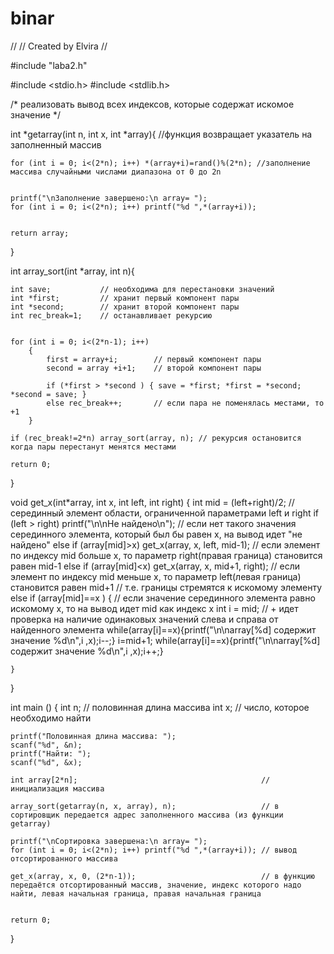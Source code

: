 # binar
//
//  Created by Elvira
//

#include "laba2.h"

#include <stdio.h>
#include <stdlib.h>

/* реализовать вывод всех индексов, которые содержат искомое значение */

int *getarray(int n, int x, int *array){ //функция возвращает указатель на заполненный массив

    for (int i = 0; i<(2*n); i++) *(array+i)=rand()%(2*n); //заполнение массива случайными числами диапазона от 0 до 2n


    printf("\nЗаполнение завершено:\n array= ");
    for (int i = 0; i<(2*n); i++) printf("%d ",*(array+i));


    return array;

}


int array_sort(int *array, int n){

    int save;           // необходима для перестановки значений
    int *first;         // хранит первый компонент пары
    int *second;        // хранит второй компонент пары
    int rec_break=1;    // останавливает рекурсию


    for (int i = 0; i<(2*n-1); i++)
        {
            first = array+i;        // первый компонент пары
            second = array +i+1;    // второй компонент пары

            if (*first > *second ) { save = *first; *first = *second; *second = save; }
            else rec_break++;       // если пара не поменялась местами, то +1
        }

    if (rec_break!=2*n) array_sort(array, n); // рекурсия остановится когда пары перестанут менятся местами

    return 0;

}


void get_x(int*array, int x, int left, int right)
{
    int mid  = (left+right)/2;                                                          // серединный элемент области, ограниченной параметрами left и right
    if (left > right)
    printf("\n\nНе найдено\n");                                                         // если нет такого значения серединного элемента, который был бы равен x, на вывод идет "не найдено"
    else if (array[mid]>x)
    get_x(array, x, left, mid-1);                                                       // если элемент по индексу mid больше x, то параметр right(правая граница) становится равен mid-1
    else if (array[mid]<x)
    get_x(array, x, mid+1, right);                                                      // если элемент по индексу mid меньше x, то параметр left(левая граница) становится равен mid+1
                                                                                        // т.е. границы стремятся к искомому элементу
    else if (array[mid]==x ) {                                                          // если значение серединного элемента равно искомому x, то на вывод идет mid как индекс x
    int i = mid;                                                                        // + идет проверка на наличие одинаковых значений слева и справа от найденного элемента
    while(array[i]==x){printf("\n\narray[%d] содержит значение %d\n",i ,x);i--;}
    i=mid+1;
    while(array[i]==x){printf("\n\narray[%d] содержит значение %d\n",i ,x);i++;}

    }
}


int main ()
{
    int n;          // половинная длина массива
    int x;          // число, которое необходимо найти

    printf("Половинная длина массива: ");
    scanf("%d", &n);
    printf("Найти: ");
    scanf("%d", &x);

    int array[2*n];                                         // инициализация массива

    array_sort(getarray(n, x, array), n);                   // в сортировщик передается адрес заполненного массива (из функции getarray)

    printf("\nСортировка завершена:\n array= ");
    for (int i = 0; i<(2*n); i++) printf("%d ",*(array+i)); // вывод отсортированного массива

    get_x(array, x, 0, (2*n-1));                            // в функцию передаётся отсортированный массив, значение, индекс которого надо найти, левая начальная граница, правая начальная граница


    return 0;
}



